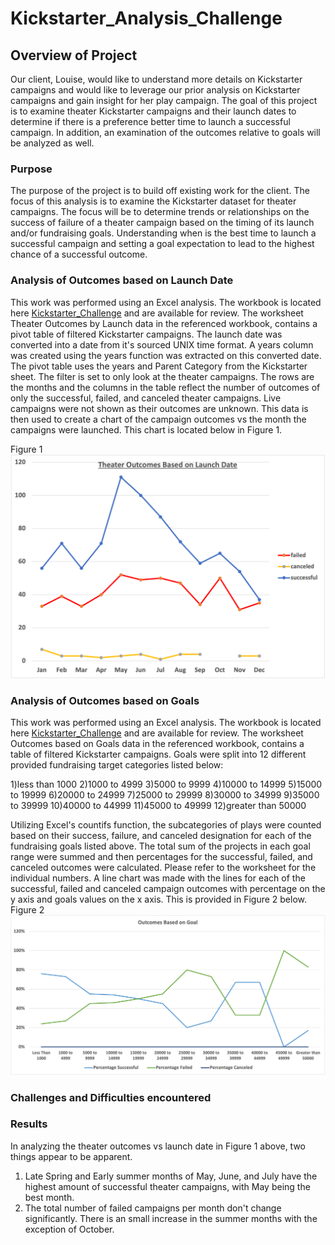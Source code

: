# Kickstarter_Analysis_Challenge

## Overview of Project

Our client, Louise, would like to understand more details on Kickstarter campaigns and would like to leverage our prior analysis on Kickstarter campaigns and gain insight for her play campaign.  The goal of this project is to examine theater Kickstarter campaigns and their launch dates to determine if there is a preference better time to launch a successful campaign.  In addition, an examination of the outcomes relative to goals will be analyzed as well.  

### Purpose
  The purpose of the project is to build off existing work for the client.  The focus of this analysis is to examine the Kickstarter dataset for theater campaigns.  The focus will be to determine trends or relationships on the success of failure of a theater campaign based on the timing of its launch and/or fundraising goals.  Understanding when is the best time to launch a successful campaign and setting a goal expectation to lead to the highest chance of a successful outcome.

### Analysis of Outcomes based on Launch Date
  This work was performed using an Excel analysis.  The workbook is located here [Kickstarter_Challenge](Kickstarter_Challenge.xlsx) and are available for review.  The worksheet Theater Outcomes by Launch data in the referenced workbook, contains a pivot table of filtered Kickstarter campaigns.  The launch date was converted into a date from it's sourced UNIX time format.  A years column was created using the years function was extracted on this converted date.   The pivot table uses the years and Parent Category from the Kickstarter sheet.  The filter is set to only look at the theater campaigns.  The rows are the months and the columns in the table reflect the number of outcomes of only the successful, failed, and canceled theater campaigns.  Live campaigns were not shown as their outcomes are unknown.   This data is then used to create a chart of the campaign outcomes vs the month the campaigns were launched.  This chart is located below in Figure 1.

Figure 1
![Theater_Outcomes_vs_Launch_Date](Theater_Outcomes_vs_Launch.png)

### Analysis of Outcomes based on Goals

  This work was performed using an Excel analysis.  The workbook is located here [Kickstarter_Challenge](Kickstarter_Challenge.xlsx) and are available for review.  The worksheet Outcomes based on Goals data in the referenced workbook, contains a table of filtered Kickstarter campaigns.  Goals were split into 12 different provided fundraising target categories listed below:
  
  1)less than 1000
  2)1000 to 4999
  3)5000 to 9999
  4)10000 to 14999
  5)15000 to 19999
  6)20000 to 24999
  7)25000 to 29999
  8)30000 to 34999
  9)35000 to 39999
  10)40000 to 44999
  11)45000 to 49999
  12)greater than 50000

  Utilizing Excel's countifs function, the subcategories of plays were counted based on their success, failure, and canceled designation for each of the fundraising goals listed above.  The total sum of the projects in each goal range were summed and then percentages for the successful, failed, and canceled outcomes were calculated.  Please refer to the worksheet for the individual numbers.  A line chart was made with the lines for each of the successful, failed and canceled campaign outcomes with percentage on the y axis and goals values on the x axis.  This is provided in Figure 2 below.
Figure 2
![Outcomes_based_on_Goals](Outcomes_vs_Goals.png)


### Challenges and Difficulties encountered


### Results

In analyzing the theater outcomes vs launch date in Figure 1 above, two things appear to be apparent.
  1. Late Spring and Early summer months of May, June, and July have the highest amount of successful theater campaigns, with May being the best month.  
  2. The total number of failed campaigns per month don't change significantly.  There is an small increase in the summer months  with the exception of October. 









